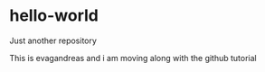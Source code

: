 # hello-world
Just another repository

This is evagandreas and i am moving along with the github tutorial
